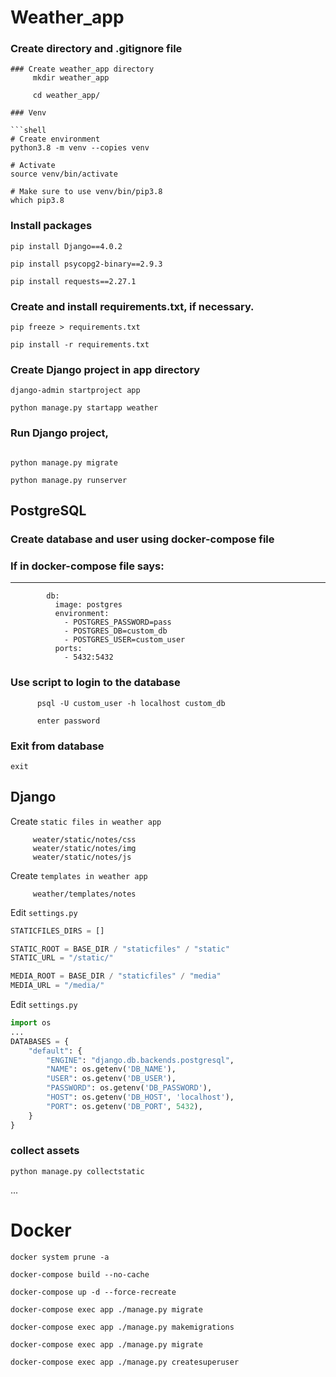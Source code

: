 
# Weather_app

### Create directory and .gitignore file
```shell
### Create weather_app directory
     mkdir weather_app
     
     cd weather_app/

### Venv
   
```shell
# Create environment
python3.8 -m venv --copies venv

# Activate
source venv/bin/activate

# Make sure to use venv/bin/pip3.8 
which pip3.8

```


### Install packages
```shell
pip install Django==4.0.2

pip install psycopg2-binary==2.9.3

pip install requests==2.27.1
```

### Create and install requirements.txt, if necessary.
      
```shell
pip freeze > requirements.txt

pip install -r requirements.txt
```



### Create Django project in app directory
```shell
django-admin startproject app

python manage.py startapp weather
```



### Run Django project, 
```shell

python manage.py migrate

python manage.py runserver

```

PostgreSQL
----
### Create database and user using docker-compose file
### If in docker-compose file says:
___________________________________________________
```shell      services:
        db:
          image: postgres
          environment:
            - POSTGRES_PASSWORD=pass
            - POSTGRES_DB=custom_db
            - POSTGRES_USER=custom_user
          ports:
            - 5432:5432
```

### Use script to login to the database

```shell
      psql -U custom_user -h localhost custom_db
```
          enter password

### Exit from database
```shell
exit
```

Django
----
Create `static files in weather app`
```
     weater/static/notes/css
     weater/static/notes/img
     weater/static/notes/js
```
Create `templates in weather app`
```
     weather/templates/notes
```

Edit `settings.py`
```python
STATICFILES_DIRS = []

STATIC_ROOT = BASE_DIR / "staticfiles" / "static"
STATIC_URL = "/static/"

MEDIA_ROOT = BASE_DIR / "staticfiles" / "media"
MEDIA_URL = "/media/"
```



Edit `settings.py`
```python
import os
...
DATABASES = {
    "default": {
        "ENGINE": "django.db.backends.postgresql",
        "NAME": os.getenv('DB_NAME'),
        "USER": os.getenv('DB_USER'),
        "PASSWORD": os.getenv('DB_PASSWORD'),
        "HOST": os.getenv('DB_HOST', 'localhost'),
        "PORT": os.getenv('DB_PORT', 5432),
    }
}
```

### collect assets 
```shell
python manage.py collectstatic
```

...

# Docker


```shell
docker system prune -a
```

```shell
docker-compose build --no-cache
```

```shell
docker-compose up -d --force-recreate
```

```shell
docker-compose exec app ./manage.py migrate
```
```shell
docker-compose exec app ./manage.py makemigrations
```
```shell
docker-compose exec app ./manage.py migrate
```

```shell
docker-compose exec app ./manage.py createsuperuser
```



